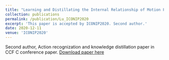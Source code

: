 ```yaml
---
title: "Learning and Distillating the Internal Relationship of Motion Features in Action Recognition"
collection: publications
permalink: /publication/Lu_ICONIP2020
excerpt: 'This paper is accepted by ICONIP2020. Second author.'
date: 2020-12-11
venue: 'ICONIP2020'
---
```

Second author, Action recognization and knowledge distillation paper in CCF C conference paper.
[Download paper here](http://GuardSkill.github.io/files/Lu_ICONIP2020.pdf)  
